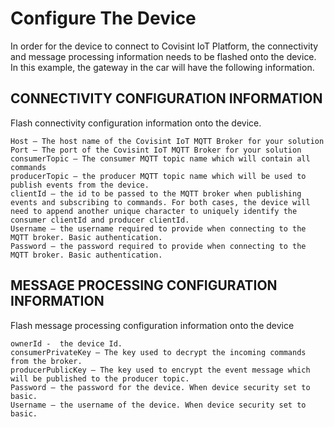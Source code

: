 # Configure The Device
In order for the device to connect to Covisint IoT Platform, the connectivity and message processing information needs to be flashed onto the device. In this example, the gateway in the car will have the following information.

## CONNECTIVITY CONFIGURATION INFORMATION
Flash connectivity configuration information onto the device.
```
Host – The host name of the Covisint IoT MQTT Broker for your solution
Port – The port of the Covisint IoT MQTT Broker for your solution
consumerTopic – The consumer MQTT topic name which will contain all commands
producerTopic – the producer MQTT topic name which will be used to publish events from the device.
clientId – the id to be passed to the MQTT broker when publishing events and subscribing to commands. For both cases, the device will need to append another unique character to uniquely identify the consumer clientId and producer clientId.
Username – the username required to provide when connecting to the MQTT broker. Basic authentication.
Password – the password required to provide when connecting to the MQTT broker. Basic authentication.
```
## MESSAGE PROCESSING CONFIGURATION INFORMATION
Flash message processing configuration information onto the device
```
ownerId -  the device Id.
consumerPrivateKey – The key used to decrypt the incoming commands from the broker.
producerPublicKey – The key used to encrypt the event message which will be published to the producer topic.
Password – the password for the device. When device security set to basic.
Username – the username of the device. When device security set to basic.
```